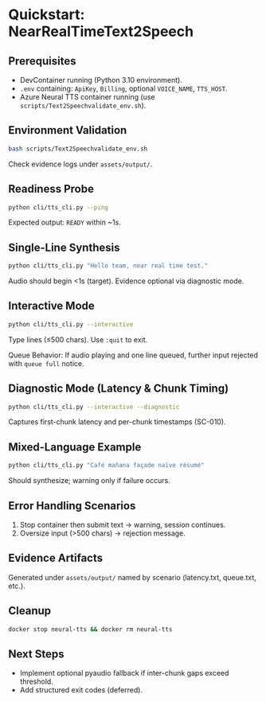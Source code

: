 # Quickstart: NearRealTimeText2Speech

## Prerequisites
- DevContainer running (Python 3.10 environment).
- `.env` containing: `ApiKey`, `Billing`, optional `VOICE_NAME`, `TTS_HOST`.
- Azure Neural TTS container running (use `scripts/Text2Speechvalidate_env.sh`).

## Environment Validation
```bash
bash scripts/Text2Speechvalidate_env.sh
```
Check evidence logs under `assets/output/`.

## Readiness Probe
```bash
python cli/tts_cli.py --ping
```
Expected output: `READY` within ~1s.

## Single-Line Synthesis
```bash
python cli/tts_cli.py "Hello team, near real time test." 
```
Audio should begin <1s (target). Evidence optional via diagnostic mode.

## Interactive Mode
```bash
python cli/tts_cli.py --interactive
```
Type lines (≤500 chars). Use `:quit` to exit.

Queue Behavior: If audio playing and one line queued, further input rejected with `queue full` notice.

## Diagnostic Mode (Latency & Chunk Timing)
```bash
python cli/tts_cli.py --interactive --diagnostic
```
Captures first-chunk latency and per-chunk timestamps (SC-010).

## Mixed-Language Example
```bash
python cli/tts_cli.py "Café mañana façade naïve résumé"
```
Should synthesize; warning only if failure occurs.

## Error Handling Scenarios
1. Stop container then submit text → warning, session continues.
2. Oversize input (>500 chars) → rejection message.

## Evidence Artifacts
Generated under `assets/output/` named by scenario (latency.txt, queue.txt, etc.).

## Cleanup
```bash
docker stop neural-tts && docker rm neural-tts
```

## Next Steps
- Implement optional pyaudio fallback if inter-chunk gaps exceed threshold.
- Add structured exit codes (deferred).
